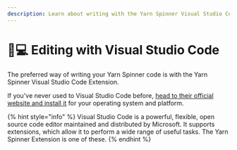 ```yaml
---
description: Learn about writing with the Yarn Spinner Visual Studio Code Extension.
---
```


# 👩💻 Editing with Visual Studio Code

The preferred way of writing your Yarn Spinner code is with the Yarn Spinner Visual Studio Code Extension.

If you've never used to Visual Studio Code before, [head to their official website and install it](https://code.visualstudio.com) for your operating system and platform.

{% hint style="info" %}
Visual Studio Code is a powerful, flexible, open source code editor maintained and distributed by Microsoft. It supports extensions, which allow it to perform a wide range of useful tasks. The Yarn Spinner Extension is one of these.
{% endhint %}

##
